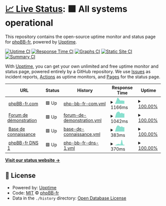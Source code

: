 # [📈 Live Status](https://status.phpbb-fr.com): <!--live status--> **🟩 All systems operational**

This repository contains the open-source uptime monitor and status page for [phpBB-fr](https://www.phpbb-fr.com), powered by [Upptime](https://github.com/upptime/upptime).

[![Uptime CI](https://github.com/phpbb-fr-com/status-site/workflows/Uptime%20CI/badge.svg)](https://github.com/phpbb-fr-com/status-site/actions?query=workflow%3A%22Uptime+CI%22)
[![Response Time CI](https://github.com/phpbb-fr-com/status-site/workflows/Response%20Time%20CI/badge.svg)](https://github.com/phpbb-fr-com/status-site/actions?query=workflow%3A%22Response+Time+CI%22)
[![Graphs CI](https://github.com/phpbb-fr-com/status-site/workflows/Graphs%20CI/badge.svg)](https://github.com/phpbb-fr-com/status-site/actions?query=workflow%3A%22Graphs+CI%22)
[![Static Site CI](https://github.com/phpbb-fr-com/status-site/workflows/Static%20Site%20CI/badge.svg)](https://github.com/phpbb-fr-com/status-site/actions?query=workflow%3A%22Static+Site+CI%22)
[![Summary CI](https://github.com/phpbb-fr-com/status-site/workflows/Summary%20CI/badge.svg)](https://github.com/phpbb-fr-com/status-site/actions?query=workflow%3A%22Summary+CI%22)

With [Upptime](https://upptime.js.org), you can get your own unlimited and free uptime monitor and status page, powered entirely by a GitHub repository. We use [Issues](https://github.com/phpbb-fr-com/status-site/issues) as incident reports, [Actions](https://github.com/phpbb-fr-com/status-site/actions) as uptime monitors, and [Pages](https://status.phpbb-fr.com) for the status page.

<!--start: status pages-->
<!-- This summary is generated by Upptime (https://github.com/upptime/upptime) -->
<!-- Do not edit this manually, your changes will be overwritten -->
<!-- prettier-ignore -->
| URL | Status | History | Response Time | Uptime |
| --- | ------ | ------- | ------------- | ------ |
| <img alt="" src="https://icons.duckduckgo.com/ip3/www.phpbb-fr.com.ico" height="13"> [phpBB-fr.com](https://www.phpbb-fr.com) | 🟩 Up | [php-bb-fr-com.yml](https://github.com/phpbb-fr-com/status-site/commits/HEAD/history/php-bb-fr-com.yml) | <details><summary><img alt="Response time graph" src="./graphs/php-bb-fr-com/response-time-week.png" height="20"> 1166ms</summary><br><a href="https://status.phpbb-fr.com/history/php-bb-fr-com"><img alt="Response time 1477" src="https://img.shields.io/endpoint?url=https%3A%2F%2Fraw.githubusercontent.com%2Fphpbb-fr-com%2Fstatus-site%2FHEAD%2Fapi%2Fphp-bb-fr-com%2Fresponse-time.json"></a><br><a href="https://status.phpbb-fr.com/history/php-bb-fr-com"><img alt="24-hour response time 868" src="https://img.shields.io/endpoint?url=https%3A%2F%2Fraw.githubusercontent.com%2Fphpbb-fr-com%2Fstatus-site%2FHEAD%2Fapi%2Fphp-bb-fr-com%2Fresponse-time-day.json"></a><br><a href="https://status.phpbb-fr.com/history/php-bb-fr-com"><img alt="7-day response time 1166" src="https://img.shields.io/endpoint?url=https%3A%2F%2Fraw.githubusercontent.com%2Fphpbb-fr-com%2Fstatus-site%2FHEAD%2Fapi%2Fphp-bb-fr-com%2Fresponse-time-week.json"></a><br><a href="https://status.phpbb-fr.com/history/php-bb-fr-com"><img alt="30-day response time 1170" src="https://img.shields.io/endpoint?url=https%3A%2F%2Fraw.githubusercontent.com%2Fphpbb-fr-com%2Fstatus-site%2FHEAD%2Fapi%2Fphp-bb-fr-com%2Fresponse-time-month.json"></a><br><a href="https://status.phpbb-fr.com/history/php-bb-fr-com"><img alt="1-year response time 1581" src="https://img.shields.io/endpoint?url=https%3A%2F%2Fraw.githubusercontent.com%2Fphpbb-fr-com%2Fstatus-site%2FHEAD%2Fapi%2Fphp-bb-fr-com%2Fresponse-time-year.json"></a></details> | <details><summary><a href="https://status.phpbb-fr.com/history/php-bb-fr-com">100.00%</a></summary><a href="https://status.phpbb-fr.com/history/php-bb-fr-com"><img alt="All-time uptime 96.21%" src="https://img.shields.io/endpoint?url=https%3A%2F%2Fraw.githubusercontent.com%2Fphpbb-fr-com%2Fstatus-site%2FHEAD%2Fapi%2Fphp-bb-fr-com%2Fuptime.json"></a><br><a href="https://status.phpbb-fr.com/history/php-bb-fr-com"><img alt="24-hour uptime 100.00%" src="https://img.shields.io/endpoint?url=https%3A%2F%2Fraw.githubusercontent.com%2Fphpbb-fr-com%2Fstatus-site%2FHEAD%2Fapi%2Fphp-bb-fr-com%2Fuptime-day.json"></a><br><a href="https://status.phpbb-fr.com/history/php-bb-fr-com"><img alt="7-day uptime 100.00%" src="https://img.shields.io/endpoint?url=https%3A%2F%2Fraw.githubusercontent.com%2Fphpbb-fr-com%2Fstatus-site%2FHEAD%2Fapi%2Fphp-bb-fr-com%2Fuptime-week.json"></a><br><a href="https://status.phpbb-fr.com/history/php-bb-fr-com"><img alt="30-day uptime 99.89%" src="https://img.shields.io/endpoint?url=https%3A%2F%2Fraw.githubusercontent.com%2Fphpbb-fr-com%2Fstatus-site%2FHEAD%2Fapi%2Fphp-bb-fr-com%2Fuptime-month.json"></a><br><a href="https://status.phpbb-fr.com/history/php-bb-fr-com"><img alt="1-year uptime 91.51%" src="https://img.shields.io/endpoint?url=https%3A%2F%2Fraw.githubusercontent.com%2Fphpbb-fr-com%2Fstatus-site%2FHEAD%2Fapi%2Fphp-bb-fr-com%2Fuptime-year.json"></a></details>
| <img alt="" src="https://icons.duckduckgo.com/ip3/demo.phpbb-fr.com.ico" height="13"> [Forum de démonstration](https://demo.phpbb-fr.com) | 🟩 Up | [forum-de-demonstration.yml](https://github.com/phpbb-fr-com/status-site/commits/HEAD/history/forum-de-demonstration.yml) | <details><summary><img alt="Response time graph" src="./graphs/forum-de-demonstration/response-time-week.png" height="20"> 1042ms</summary><br><a href="https://status.phpbb-fr.com/history/forum-de-demonstration"><img alt="Response time 1374" src="https://img.shields.io/endpoint?url=https%3A%2F%2Fraw.githubusercontent.com%2Fphpbb-fr-com%2Fstatus-site%2FHEAD%2Fapi%2Fforum-de-demonstration%2Fresponse-time.json"></a><br><a href="https://status.phpbb-fr.com/history/forum-de-demonstration"><img alt="24-hour response time 801" src="https://img.shields.io/endpoint?url=https%3A%2F%2Fraw.githubusercontent.com%2Fphpbb-fr-com%2Fstatus-site%2FHEAD%2Fapi%2Fforum-de-demonstration%2Fresponse-time-day.json"></a><br><a href="https://status.phpbb-fr.com/history/forum-de-demonstration"><img alt="7-day response time 1042" src="https://img.shields.io/endpoint?url=https%3A%2F%2Fraw.githubusercontent.com%2Fphpbb-fr-com%2Fstatus-site%2FHEAD%2Fapi%2Fforum-de-demonstration%2Fresponse-time-week.json"></a><br><a href="https://status.phpbb-fr.com/history/forum-de-demonstration"><img alt="30-day response time 1046" src="https://img.shields.io/endpoint?url=https%3A%2F%2Fraw.githubusercontent.com%2Fphpbb-fr-com%2Fstatus-site%2FHEAD%2Fapi%2Fforum-de-demonstration%2Fresponse-time-month.json"></a><br><a href="https://status.phpbb-fr.com/history/forum-de-demonstration"><img alt="1-year response time 1478" src="https://img.shields.io/endpoint?url=https%3A%2F%2Fraw.githubusercontent.com%2Fphpbb-fr-com%2Fstatus-site%2FHEAD%2Fapi%2Fforum-de-demonstration%2Fresponse-time-year.json"></a></details> | <details><summary><a href="https://status.phpbb-fr.com/history/forum-de-demonstration">100.00%</a></summary><a href="https://status.phpbb-fr.com/history/forum-de-demonstration"><img alt="All-time uptime 97.38%" src="https://img.shields.io/endpoint?url=https%3A%2F%2Fraw.githubusercontent.com%2Fphpbb-fr-com%2Fstatus-site%2FHEAD%2Fapi%2Fforum-de-demonstration%2Fuptime.json"></a><br><a href="https://status.phpbb-fr.com/history/forum-de-demonstration"><img alt="24-hour uptime 100.00%" src="https://img.shields.io/endpoint?url=https%3A%2F%2Fraw.githubusercontent.com%2Fphpbb-fr-com%2Fstatus-site%2FHEAD%2Fapi%2Fforum-de-demonstration%2Fuptime-day.json"></a><br><a href="https://status.phpbb-fr.com/history/forum-de-demonstration"><img alt="7-day uptime 100.00%" src="https://img.shields.io/endpoint?url=https%3A%2F%2Fraw.githubusercontent.com%2Fphpbb-fr-com%2Fstatus-site%2FHEAD%2Fapi%2Fforum-de-demonstration%2Fuptime-week.json"></a><br><a href="https://status.phpbb-fr.com/history/forum-de-demonstration"><img alt="30-day uptime 100.00%" src="https://img.shields.io/endpoint?url=https%3A%2F%2Fraw.githubusercontent.com%2Fphpbb-fr-com%2Fstatus-site%2FHEAD%2Fapi%2Fforum-de-demonstration%2Fuptime-month.json"></a><br><a href="https://status.phpbb-fr.com/history/forum-de-demonstration"><img alt="1-year uptime 95.31%" src="https://img.shields.io/endpoint?url=https%3A%2F%2Fraw.githubusercontent.com%2Fphpbb-fr-com%2Fstatus-site%2FHEAD%2Fapi%2Fforum-de-demonstration%2Fuptime-year.json"></a></details>
| <img alt="" src="https://icons.duckduckgo.com/ip3/forum.phpbb-fr.com.ico" height="13"> [Base de connaissance](http://forum.phpbb-fr.com) | 🟩 Up | [base-de-connaissance.yml](https://github.com/phpbb-fr-com/status-site/commits/HEAD/history/base-de-connaissance.yml) | <details><summary><img alt="Response time graph" src="./graphs/base-de-connaissance/response-time-week.png" height="20"> 383ms</summary><br><a href="https://status.phpbb-fr.com/history/base-de-connaissance"><img alt="Response time 567" src="https://img.shields.io/endpoint?url=https%3A%2F%2Fraw.githubusercontent.com%2Fphpbb-fr-com%2Fstatus-site%2FHEAD%2Fapi%2Fbase-de-connaissance%2Fresponse-time.json"></a><br><a href="https://status.phpbb-fr.com/history/base-de-connaissance"><img alt="24-hour response time 277" src="https://img.shields.io/endpoint?url=https%3A%2F%2Fraw.githubusercontent.com%2Fphpbb-fr-com%2Fstatus-site%2FHEAD%2Fapi%2Fbase-de-connaissance%2Fresponse-time-day.json"></a><br><a href="https://status.phpbb-fr.com/history/base-de-connaissance"><img alt="7-day response time 383" src="https://img.shields.io/endpoint?url=https%3A%2F%2Fraw.githubusercontent.com%2Fphpbb-fr-com%2Fstatus-site%2FHEAD%2Fapi%2Fbase-de-connaissance%2Fresponse-time-week.json"></a><br><a href="https://status.phpbb-fr.com/history/base-de-connaissance"><img alt="30-day response time 397" src="https://img.shields.io/endpoint?url=https%3A%2F%2Fraw.githubusercontent.com%2Fphpbb-fr-com%2Fstatus-site%2FHEAD%2Fapi%2Fbase-de-connaissance%2Fresponse-time-month.json"></a><br><a href="https://status.phpbb-fr.com/history/base-de-connaissance"><img alt="1-year response time 625" src="https://img.shields.io/endpoint?url=https%3A%2F%2Fraw.githubusercontent.com%2Fphpbb-fr-com%2Fstatus-site%2FHEAD%2Fapi%2Fbase-de-connaissance%2Fresponse-time-year.json"></a></details> | <details><summary><a href="https://status.phpbb-fr.com/history/base-de-connaissance">100.00%</a></summary><a href="https://status.phpbb-fr.com/history/base-de-connaissance"><img alt="All-time uptime 99.78%" src="https://img.shields.io/endpoint?url=https%3A%2F%2Fraw.githubusercontent.com%2Fphpbb-fr-com%2Fstatus-site%2FHEAD%2Fapi%2Fbase-de-connaissance%2Fuptime.json"></a><br><a href="https://status.phpbb-fr.com/history/base-de-connaissance"><img alt="24-hour uptime 100.00%" src="https://img.shields.io/endpoint?url=https%3A%2F%2Fraw.githubusercontent.com%2Fphpbb-fr-com%2Fstatus-site%2FHEAD%2Fapi%2Fbase-de-connaissance%2Fuptime-day.json"></a><br><a href="https://status.phpbb-fr.com/history/base-de-connaissance"><img alt="7-day uptime 100.00%" src="https://img.shields.io/endpoint?url=https%3A%2F%2Fraw.githubusercontent.com%2Fphpbb-fr-com%2Fstatus-site%2FHEAD%2Fapi%2Fbase-de-connaissance%2Fuptime-week.json"></a><br><a href="https://status.phpbb-fr.com/history/base-de-connaissance"><img alt="30-day uptime 100.00%" src="https://img.shields.io/endpoint?url=https%3A%2F%2Fraw.githubusercontent.com%2Fphpbb-fr-com%2Fstatus-site%2FHEAD%2Fapi%2Fbase-de-connaissance%2Fuptime-month.json"></a><br><a href="https://status.phpbb-fr.com/history/base-de-connaissance"><img alt="1-year uptime 99.98%" src="https://img.shields.io/endpoint?url=https%3A%2F%2Fraw.githubusercontent.com%2Fphpbb-fr-com%2Fstatus-site%2FHEAD%2Fapi%2Fbase-de-connaissance%2Fuptime-year.json"></a></details>
| <img alt="" src="https://icons.duckduckgo.com/ip3/null.ico" height="13"> [phpBB-fr DNS 1](51.254.27.129) | 🟩 Up | [php-bb-fr-dns-1.yml](https://github.com/phpbb-fr-com/status-site/commits/HEAD/history/php-bb-fr-dns-1.yml) | <details><summary><img alt="Response time graph" src="./graphs/php-bb-fr-dns-1/response-time-week.png" height="20"> 370ms</summary><br><a href="https://status.phpbb-fr.com/history/php-bb-fr-dns-1"><img alt="Response time 230" src="https://img.shields.io/endpoint?url=https%3A%2F%2Fraw.githubusercontent.com%2Fphpbb-fr-com%2Fstatus-site%2FHEAD%2Fapi%2Fphp-bb-fr-dns-1%2Fresponse-time.json"></a><br><a href="https://status.phpbb-fr.com/history/php-bb-fr-dns-1"><img alt="24-hour response time 173" src="https://img.shields.io/endpoint?url=https%3A%2F%2Fraw.githubusercontent.com%2Fphpbb-fr-com%2Fstatus-site%2FHEAD%2Fapi%2Fphp-bb-fr-dns-1%2Fresponse-time-day.json"></a><br><a href="https://status.phpbb-fr.com/history/php-bb-fr-dns-1"><img alt="7-day response time 370" src="https://img.shields.io/endpoint?url=https%3A%2F%2Fraw.githubusercontent.com%2Fphpbb-fr-com%2Fstatus-site%2FHEAD%2Fapi%2Fphp-bb-fr-dns-1%2Fresponse-time-week.json"></a><br><a href="https://status.phpbb-fr.com/history/php-bb-fr-dns-1"><img alt="30-day response time 259" src="https://img.shields.io/endpoint?url=https%3A%2F%2Fraw.githubusercontent.com%2Fphpbb-fr-com%2Fstatus-site%2FHEAD%2Fapi%2Fphp-bb-fr-dns-1%2Fresponse-time-month.json"></a><br><a href="https://status.phpbb-fr.com/history/php-bb-fr-dns-1"><img alt="1-year response time 229" src="https://img.shields.io/endpoint?url=https%3A%2F%2Fraw.githubusercontent.com%2Fphpbb-fr-com%2Fstatus-site%2FHEAD%2Fapi%2Fphp-bb-fr-dns-1%2Fresponse-time-year.json"></a></details> | <details><summary><a href="https://status.phpbb-fr.com/history/php-bb-fr-dns-1">100.00%</a></summary><a href="https://status.phpbb-fr.com/history/php-bb-fr-dns-1"><img alt="All-time uptime 99.79%" src="https://img.shields.io/endpoint?url=https%3A%2F%2Fraw.githubusercontent.com%2Fphpbb-fr-com%2Fstatus-site%2FHEAD%2Fapi%2Fphp-bb-fr-dns-1%2Fuptime.json"></a><br><a href="https://status.phpbb-fr.com/history/php-bb-fr-dns-1"><img alt="24-hour uptime 100.00%" src="https://img.shields.io/endpoint?url=https%3A%2F%2Fraw.githubusercontent.com%2Fphpbb-fr-com%2Fstatus-site%2FHEAD%2Fapi%2Fphp-bb-fr-dns-1%2Fuptime-day.json"></a><br><a href="https://status.phpbb-fr.com/history/php-bb-fr-dns-1"><img alt="7-day uptime 100.00%" src="https://img.shields.io/endpoint?url=https%3A%2F%2Fraw.githubusercontent.com%2Fphpbb-fr-com%2Fstatus-site%2FHEAD%2Fapi%2Fphp-bb-fr-dns-1%2Fuptime-week.json"></a><br><a href="https://status.phpbb-fr.com/history/php-bb-fr-dns-1"><img alt="30-day uptime 100.00%" src="https://img.shields.io/endpoint?url=https%3A%2F%2Fraw.githubusercontent.com%2Fphpbb-fr-com%2Fstatus-site%2FHEAD%2Fapi%2Fphp-bb-fr-dns-1%2Fuptime-month.json"></a><br><a href="https://status.phpbb-fr.com/history/php-bb-fr-dns-1"><img alt="1-year uptime 99.98%" src="https://img.shields.io/endpoint?url=https%3A%2F%2Fraw.githubusercontent.com%2Fphpbb-fr-com%2Fstatus-site%2FHEAD%2Fapi%2Fphp-bb-fr-dns-1%2Fuptime-year.json"></a></details>

<!--end: status pages-->

[**Visit our status website →**](https://status.phpbb-fr.com)

## 📄 License

- Powered by: [Upptime](https://github.com/upptime/upptime)
- Code: [MIT](./LICENSE) © [phpBB-fr](https://www.phpbb-fr.com)
- Data in the `./history` directory: [Open Database License](https://opendatacommons.org/licenses/odbl/1-0/)
